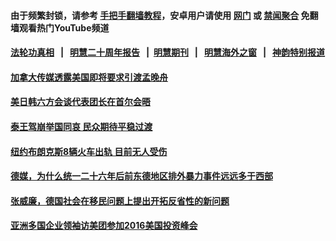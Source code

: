 #### 由于频繁封锁，请参考 [手把手翻墙教程](https://github.com/gfw-breaker/guides/wiki/)，安卓用户请使用 [网门](https://github.com/gfw-breaker/bn-android/blob/master/ogate.md?t=08061301?t=08061241?t=08061221?t=08061202?t=08061142?t=08061121?t=08061102?t=08061042?t=08061021?t=08061001?t=08060942?t=08060920?t=08060902?t=08060842?t=08060821?t=08060802?t=08060742?t=08060722?t=08060702?t=08060641?t=08060621?t=08060600?t=08060540?t=08060520?t=08060500?t=08060440?t=08060420?t=08060402?t=08060342?t=08060322?t=08060301?t=08060241?t=08060221?t=08060200?t=08060142?t=08060122?t=08060101?t=08060041?t=08060021?t=08060001?t=08052341?t=08052321?t=08052301?t=08052242?t=08052221?t=08052201?t=08052142?t=08052121?t=08052102?t=08052042?t=08052021?t=08052001?t=08051942?t=08051922?t=08051901?t=08051841?t=08051821?t=08051801?t=08051741?t=08051721?t=08051701?t=08051641?t=08051620?t=08051600?t=08051540?t=08051520?t=08051500?t=08051440?t=08051420?t=08051400?t=08051340?t=08051321?t=08051301?t=08051241?t=08051221?t=08051201?t=08051141?t=08051121?t=08051101?t=08051041?t=08051021?t=08051001?t=08050941?t=08050921?t=08050900?t=08050840?t=08050820?t=08050800?t=08050740?t=08050720?t=08050700?t=08050641?t=08050621?t=08050602?t=08050541?t=08050521?t=08050500?t=08050440?t=08050420?t=08050400?t=08050340?t=08050320?t=08050300?t=08050241?t=08050220?t=08050200?t=08050140?t=08050120?t=08050100?t=08050040?t=08050020?t=08050000?t=08042341?t=08042321?t=08042302?t=08042242?t=08042221?t=08042201?t=08042142?t=08042122?t=08042102?t=08042042?t=08042022?t=08042000?t=08041941?t=08041921?t=08041901?t=08041841?t=08041821?t=08041801?t=08041741?t=08041722?t=08041701?t=08041641?t=08041621?t=08041601?t=08041540?t=08041522?t=08041501?t=08041441?t=08041420?t=08041400?t=08041340?t=08041320?t=08041300?t=08041240?t=08041220?t=08041200?t=08041140?t=08041120?t=08041100?t=08041040?t=08041020?t=08041001?t=08040940?t=08040920?t=08040900?t=08040840?t=08040820?t=08040801?t=08040740?t=08040720?t=08040700?t=08040640?t=08040622?t=08040601?t=08040541?t=08040521?t=08040501?t=08040441?t=08040421?t=08040401?t=08040341?t=08040321?t=08040302?t=08040241?t=08040221?t=08040201?t=08040141?t=08040121?t=08040100?t=08040040?t=08040020?t=08040001?t=08032340?t=08032321?t=08032301?t=08032241?t=08032221?t=08032201?t=08032141?t=08032121?t=08032102?t=08032042?t=08032021?t=08032001?t=08031942?t=08031921?t=08031902?t=08031841?t=08031820?t=08031801?t=08031742?t=08031721?t=08031701?t=08031641?t=08031621?t=08031601?t=08031541?t=08031520?t=08031500) 或 [禁闻聚合](https://github.com/gfw-breaker/bn-android) 免翻墙观看热门YouTube频道 

#### [法轮功真相](https://github.com/gfw-breaker/truth/blob/master/README.md?t=08061301?t=08061241?t=08061221?t=08061202?t=08061142?t=08061121?t=08061102?t=08061042?t=08061021?t=08061001?t=08060942?t=08060920?t=08060902?t=08060842?t=08060821?t=08060802?t=08060742?t=08060722?t=08060702?t=08060641?t=08060621?t=08060600?t=08060540?t=08060520?t=08060500?t=08060440?t=08060420?t=08060402?t=08060342?t=08060322?t=08060301?t=08060241?t=08060221?t=08060200?t=08060142?t=08060122?t=08060101?t=08060041?t=08060021?t=08060001?t=08052341?t=08052321?t=08052301?t=08052242?t=08052221?t=08052201?t=08052142?t=08052121?t=08052102?t=08052042?t=08052021?t=08052001?t=08051942?t=08051922?t=08051901?t=08051841?t=08051821?t=08051801?t=08051741?t=08051721?t=08051701?t=08051641?t=08051620?t=08051600?t=08051540?t=08051520?t=08051500?t=08051440?t=08051420?t=08051400?t=08051340?t=08051321?t=08051301?t=08051241?t=08051221?t=08051201?t=08051141?t=08051121?t=08051101?t=08051041?t=08051021?t=08051001?t=08050941?t=08050921?t=08050900?t=08050840?t=08050820?t=08050800?t=08050740?t=08050720?t=08050700?t=08050641?t=08050621?t=08050602?t=08050541?t=08050521?t=08050500?t=08050440?t=08050420?t=08050400?t=08050340?t=08050320?t=08050300?t=08050241?t=08050220?t=08050200?t=08050140?t=08050120?t=08050100?t=08050040?t=08050020?t=08050000?t=08042341?t=08042321?t=08042302?t=08042242?t=08042221?t=08042201?t=08042142?t=08042122?t=08042102?t=08042042?t=08042022?t=08042000?t=08041941?t=08041921?t=08041901?t=08041841?t=08041821?t=08041801?t=08041741?t=08041722?t=08041701?t=08041641?t=08041621?t=08041601?t=08041540?t=08041522?t=08041501?t=08041441?t=08041420?t=08041400?t=08041340?t=08041320?t=08041300?t=08041240?t=08041220?t=08041200?t=08041140?t=08041120?t=08041100?t=08041040?t=08041020?t=08041001?t=08040940?t=08040920?t=08040900?t=08040840?t=08040820?t=08040801?t=08040740?t=08040720?t=08040700?t=08040640?t=08040622?t=08040601?t=08040541?t=08040521?t=08040501?t=08040441?t=08040421?t=08040401?t=08040341?t=08040321?t=08040302?t=08040241?t=08040221?t=08040201?t=08040141?t=08040121?t=08040100?t=08040040?t=08040020?t=08040001?t=08032340?t=08032321?t=08032301?t=08032241?t=08032221?t=08032201?t=08032141?t=08032121?t=08032102?t=08032042?t=08032021?t=08032001?t=08031942?t=08031921?t=08031902?t=08031841?t=08031820?t=08031801?t=08031742?t=08031721?t=08031701?t=08031641?t=08031621?t=08031601?t=08031541?t=08031520?t=08031500) &nbsp;&nbsp;|&nbsp;&nbsp; [明慧二十周年报告](https://github.com/gfw-breaker/mh-reports/blob/master/README.md?t=08061301?t=08061241?t=08061221?t=08061202?t=08061142?t=08061121?t=08061102?t=08061042?t=08061021?t=08061001?t=08060942?t=08060920?t=08060902?t=08060842?t=08060821?t=08060802?t=08060742?t=08060722?t=08060702?t=08060641?t=08060621?t=08060600?t=08060540?t=08060520?t=08060500?t=08060440?t=08060420?t=08060402?t=08060342?t=08060322?t=08060301?t=08060241?t=08060221?t=08060200?t=08060142?t=08060122?t=08060101?t=08060041?t=08060021?t=08060001?t=08052341?t=08052321?t=08052301?t=08052242?t=08052221?t=08052201?t=08052142?t=08052121?t=08052102?t=08052042?t=08052021?t=08052001?t=08051942?t=08051922?t=08051901?t=08051841?t=08051821?t=08051801?t=08051741?t=08051721?t=08051701?t=08051641?t=08051620?t=08051600?t=08051540?t=08051520?t=08051500?t=08051440?t=08051420?t=08051400?t=08051340?t=08051321?t=08051301?t=08051241?t=08051221?t=08051201?t=08051141?t=08051121?t=08051101?t=08051041?t=08051021?t=08051001?t=08050941?t=08050921?t=08050900?t=08050840?t=08050820?t=08050800?t=08050740?t=08050720?t=08050700?t=08050641?t=08050621?t=08050602?t=08050541?t=08050521?t=08050500?t=08050440?t=08050420?t=08050400?t=08050340?t=08050320?t=08050300?t=08050241?t=08050220?t=08050200?t=08050140?t=08050120?t=08050100?t=08050040?t=08050020?t=08050000?t=08042341?t=08042321?t=08042302?t=08042242?t=08042221?t=08042201?t=08042142?t=08042122?t=08042102?t=08042042?t=08042022?t=08042000?t=08041941?t=08041921?t=08041901?t=08041841?t=08041821?t=08041801?t=08041741?t=08041722?t=08041701?t=08041641?t=08041621?t=08041601?t=08041540?t=08041522?t=08041501?t=08041441?t=08041420?t=08041400?t=08041340?t=08041320?t=08041300?t=08041240?t=08041220?t=08041200?t=08041140?t=08041120?t=08041100?t=08041040?t=08041020?t=08041001?t=08040940?t=08040920?t=08040900?t=08040840?t=08040820?t=08040801?t=08040740?t=08040720?t=08040700?t=08040640?t=08040622?t=08040601?t=08040541?t=08040521?t=08040501?t=08040441?t=08040421?t=08040401?t=08040341?t=08040321?t=08040302?t=08040241?t=08040221?t=08040201?t=08040141?t=08040121?t=08040100?t=08040040?t=08040020?t=08040001?t=08032340?t=08032321?t=08032301?t=08032241?t=08032221?t=08032201?t=08032141?t=08032121?t=08032102?t=08032042?t=08032021?t=08032001?t=08031942?t=08031921?t=08031902?t=08031841?t=08031820?t=08031801?t=08031742?t=08031721?t=08031701?t=08031641?t=08031621?t=08031601?t=08031541?t=08031520?t=08031500) &nbsp;&nbsp;|&nbsp;&nbsp;[明慧期刊](https://github.com/gfw-breaker/mh-qikan) &nbsp;&nbsp;|&nbsp;&nbsp; [明慧海外之窗](https://github.com/gfw-breaker/mh-news/blob/master/README.md?t=08061301?t=08061241?t=08061221?t=08061202?t=08061142?t=08061121?t=08061102?t=08061042?t=08061021?t=08061001?t=08060942?t=08060920?t=08060902?t=08060842?t=08060821?t=08060802?t=08060742?t=08060722?t=08060702?t=08060641?t=08060621?t=08060600?t=08060540?t=08060520?t=08060500?t=08060440?t=08060420?t=08060402?t=08060342?t=08060322?t=08060301?t=08060241?t=08060221?t=08060200?t=08060142?t=08060122?t=08060101?t=08060041?t=08060021?t=08060001?t=08052341?t=08052321?t=08052301?t=08052242?t=08052221?t=08052201?t=08052142?t=08052121?t=08052102?t=08052042?t=08052021?t=08052001?t=08051942?t=08051922?t=08051901?t=08051841?t=08051821?t=08051801?t=08051741?t=08051721?t=08051701?t=08051641?t=08051620?t=08051600?t=08051540?t=08051520?t=08051500?t=08051440?t=08051420?t=08051400?t=08051340?t=08051321?t=08051301?t=08051241?t=08051221?t=08051201?t=08051141?t=08051121?t=08051101?t=08051041?t=08051021?t=08051001?t=08050941?t=08050921?t=08050900?t=08050840?t=08050820?t=08050800?t=08050740?t=08050720?t=08050700?t=08050641?t=08050621?t=08050602?t=08050541?t=08050521?t=08050500?t=08050440?t=08050420?t=08050400?t=08050340?t=08050320?t=08050300?t=08050241?t=08050220?t=08050200?t=08050140?t=08050120?t=08050100?t=08050040?t=08050020?t=08050000?t=08042341?t=08042321?t=08042302?t=08042242?t=08042221?t=08042201?t=08042142?t=08042122?t=08042102?t=08042042?t=08042022?t=08042000?t=08041941?t=08041921?t=08041901?t=08041841?t=08041821?t=08041801?t=08041741?t=08041722?t=08041701?t=08041641?t=08041621?t=08041601?t=08041540?t=08041522?t=08041501?t=08041441?t=08041420?t=08041400?t=08041340?t=08041320?t=08041300?t=08041240?t=08041220?t=08041200?t=08041140?t=08041120?t=08041100?t=08041040?t=08041020?t=08041001?t=08040940?t=08040920?t=08040900?t=08040840?t=08040820?t=08040801?t=08040740?t=08040720?t=08040700?t=08040640?t=08040622?t=08040601?t=08040541?t=08040521?t=08040501?t=08040441?t=08040421?t=08040401?t=08040341?t=08040321?t=08040302?t=08040241?t=08040221?t=08040201?t=08040141?t=08040121?t=08040100?t=08040040?t=08040020?t=08040001?t=08032340?t=08032321?t=08032301?t=08032241?t=08032221?t=08032201?t=08032141?t=08032121?t=08032102?t=08032042?t=08032021?t=08032001?t=08031942?t=08031921?t=08031902?t=08031841?t=08031820?t=08031801?t=08031742?t=08031721?t=08031701?t=08031641?t=08031621?t=08031601?t=08031541?t=08031520?t=08031500) &nbsp;&nbsp;|&nbsp;&nbsp; [神韵特别报道](https://github.com/gfw-breaker/mh-news/blob/master/shenyun.md?t=08061301?t=08061241?t=08061221?t=08061202?t=08061142?t=08061121?t=08061102?t=08061042?t=08061021?t=08061001?t=08060942?t=08060920?t=08060902?t=08060842?t=08060821?t=08060802?t=08060742?t=08060722?t=08060702?t=08060641?t=08060621?t=08060600?t=08060540?t=08060520?t=08060500?t=08060440?t=08060420?t=08060402?t=08060342?t=08060322?t=08060301?t=08060241?t=08060221?t=08060200?t=08060142?t=08060122?t=08060101?t=08060041?t=08060021?t=08060001?t=08052341?t=08052321?t=08052301?t=08052242?t=08052221?t=08052201?t=08052142?t=08052121?t=08052102?t=08052042?t=08052021?t=08052001?t=08051942?t=08051922?t=08051901?t=08051841?t=08051821?t=08051801?t=08051741?t=08051721?t=08051701?t=08051641?t=08051620?t=08051600?t=08051540?t=08051520?t=08051500?t=08051440?t=08051420?t=08051400?t=08051340?t=08051321?t=08051301?t=08051241?t=08051221?t=08051201?t=08051141?t=08051121?t=08051101?t=08051041?t=08051021?t=08051001?t=08050941?t=08050921?t=08050900?t=08050840?t=08050820?t=08050800?t=08050740?t=08050720?t=08050700?t=08050641?t=08050621?t=08050602?t=08050541?t=08050521?t=08050500?t=08050440?t=08050420?t=08050400?t=08050340?t=08050320?t=08050300?t=08050241?t=08050220?t=08050200?t=08050140?t=08050120?t=08050100?t=08050040?t=08050020?t=08050000?t=08042341?t=08042321?t=08042302?t=08042242?t=08042221?t=08042201?t=08042142?t=08042122?t=08042102?t=08042042?t=08042022?t=08042000?t=08041941?t=08041921?t=08041901?t=08041841?t=08041821?t=08041801?t=08041741?t=08041722?t=08041701?t=08041641?t=08041621?t=08041601?t=08041540?t=08041522?t=08041501?t=08041441?t=08041420?t=08041400?t=08041340?t=08041320?t=08041300?t=08041240?t=08041220?t=08041200?t=08041140?t=08041120?t=08041100?t=08041040?t=08041020?t=08041001?t=08040940?t=08040920?t=08040900?t=08040840?t=08040820?t=08040801?t=08040740?t=08040720?t=08040700?t=08040640?t=08040622?t=08040601?t=08040541?t=08040521?t=08040501?t=08040441?t=08040421?t=08040401?t=08040341?t=08040321?t=08040302?t=08040241?t=08040221?t=08040201?t=08040141?t=08040121?t=08040100?t=08040040?t=08040020?t=08040001?t=08032340?t=08032321?t=08032301?t=08032241?t=08032221?t=08032201?t=08032141?t=08032121?t=08032102?t=08032042?t=08032021?t=08032001?t=08031942?t=08031921?t=08031902?t=08031841?t=08031820?t=08031801?t=08031742?t=08031721?t=08031701?t=08031641?t=08031621?t=08031601?t=08031541?t=08031520?t=08031500) 

#### [加拿大传媒透露美国即将要求引渡孟晚舟](../pages/guojishijiao/0122wul01-03132015102751.md?t=08061301?t=08061241?t=08061221?t=08061202?t=08061142?t=08061121?t=08061102?t=08061042?t=08061021?t=08061001?t=08060942?t=08060920?t=08060902?t=08060842?t=08060821?t=08060802?t=08060742?t=08060722?t=08060702?t=08060641?t=08060621?t=08060600?t=08060540?t=08060520?t=08060500?t=08060440?t=08060420?t=08060402?t=08060342?t=08060322?t=08060301?t=08060241?t=08060221?t=08060200?t=08060142?t=08060122?t=08060101?t=08060041?t=08060021?t=08060001?t=08052341?t=08052321?t=08052301?t=08052242?t=08052221?t=08052201?t=08052142?t=08052121?t=08052102?t=08052042?t=08052021?t=08052001?t=08051942?t=08051922?t=08051901?t=08051841?t=08051821?t=08051801?t=08051741?t=08051721?t=08051701?t=08051641?t=08051620?t=08051600?t=08051540?t=08051520?t=08051500?t=08051440?t=08051420?t=08051400?t=08051340?t=08051321?t=08051301?t=08051241?t=08051221?t=08051201?t=08051141?t=08051121?t=08051101?t=08051041?t=08051021?t=08051001?t=08050941?t=08050921?t=08050900?t=08050840?t=08050820?t=08050800?t=08050740?t=08050720?t=08050700?t=08050641?t=08050621?t=08050602?t=08050541?t=08050521?t=08050500?t=08050440?t=08050420?t=08050400?t=08050340?t=08050320?t=08050300?t=08050241?t=08050220?t=08050200?t=08050140?t=08050120?t=08050100?t=08050040?t=08050020?t=08050000?t=08042341?t=08042321?t=08042302?t=08042242?t=08042221?t=08042201?t=08042142?t=08042122?t=08042102?t=08042042?t=08042022?t=08042000?t=08041941?t=08041921?t=08041901?t=08041841?t=08041821?t=08041801?t=08041741?t=08041722?t=08041701?t=08041641?t=08041621?t=08041601?t=08041540?t=08041522?t=08041501?t=08041441?t=08041420?t=08041400?t=08041340?t=08041320?t=08041300?t=08041240?t=08041220?t=08041200?t=08041140?t=08041120?t=08041100?t=08041040?t=08041020?t=08041001?t=08040940?t=08040920?t=08040900?t=08040840?t=08040820?t=08040801?t=08040740?t=08040720?t=08040700?t=08040640?t=08040622?t=08040601?t=08040541?t=08040521?t=08040501?t=08040441?t=08040421?t=08040401?t=08040341?t=08040321?t=08040302?t=08040241?t=08040221?t=08040201?t=08040141?t=08040121?t=08040100?t=08040040?t=08040020?t=08040001?t=08032340?t=08032321?t=08032301?t=08032241?t=08032221?t=08032201?t=08032141?t=08032121?t=08032102?t=08032042?t=08032021?t=08032001?t=08031942?t=08031921?t=08031902?t=08031841?t=08031820?t=08031801?t=08031742?t=08031721?t=08031701?t=08031641?t=08031621?t=08031601?t=08031541?t=08031520?t=08031500) 

#### [美日韩六方会谈代表团长在首尔会晤](../pages/guojishijiao/ko-12132016093220.md?t=08061301?t=08061241?t=08061221?t=08061202?t=08061142?t=08061121?t=08061102?t=08061042?t=08061021?t=08061001?t=08060942?t=08060920?t=08060902?t=08060842?t=08060821?t=08060802?t=08060742?t=08060722?t=08060702?t=08060641?t=08060621?t=08060600?t=08060540?t=08060520?t=08060500?t=08060440?t=08060420?t=08060402?t=08060342?t=08060322?t=08060301?t=08060241?t=08060221?t=08060200?t=08060142?t=08060122?t=08060101?t=08060041?t=08060021?t=08060001?t=08052341?t=08052321?t=08052301?t=08052242?t=08052221?t=08052201?t=08052142?t=08052121?t=08052102?t=08052042?t=08052021?t=08052001?t=08051942?t=08051922?t=08051901?t=08051841?t=08051821?t=08051801?t=08051741?t=08051721?t=08051701?t=08051641?t=08051620?t=08051600?t=08051540?t=08051520?t=08051500?t=08051440?t=08051420?t=08051400?t=08051340?t=08051321?t=08051301?t=08051241?t=08051221?t=08051201?t=08051141?t=08051121?t=08051101?t=08051041?t=08051021?t=08051001?t=08050941?t=08050921?t=08050900?t=08050840?t=08050820?t=08050800?t=08050740?t=08050720?t=08050700?t=08050641?t=08050621?t=08050602?t=08050541?t=08050521?t=08050500?t=08050440?t=08050420?t=08050400?t=08050340?t=08050320?t=08050300?t=08050241?t=08050220?t=08050200?t=08050140?t=08050120?t=08050100?t=08050040?t=08050020?t=08050000?t=08042341?t=08042321?t=08042302?t=08042242?t=08042221?t=08042201?t=08042142?t=08042122?t=08042102?t=08042042?t=08042022?t=08042000?t=08041941?t=08041921?t=08041901?t=08041841?t=08041821?t=08041801?t=08041741?t=08041722?t=08041701?t=08041641?t=08041621?t=08041601?t=08041540?t=08041522?t=08041501?t=08041441?t=08041420?t=08041400?t=08041340?t=08041320?t=08041300?t=08041240?t=08041220?t=08041200?t=08041140?t=08041120?t=08041100?t=08041040?t=08041020?t=08041001?t=08040940?t=08040920?t=08040900?t=08040840?t=08040820?t=08040801?t=08040740?t=08040720?t=08040700?t=08040640?t=08040622?t=08040601?t=08040541?t=08040521?t=08040501?t=08040441?t=08040421?t=08040401?t=08040341?t=08040321?t=08040302?t=08040241?t=08040221?t=08040201?t=08040141?t=08040121?t=08040100?t=08040040?t=08040020?t=08040001?t=08032340?t=08032321?t=08032301?t=08032241?t=08032221?t=08032201?t=08032141?t=08032121?t=08032102?t=08032042?t=08032021?t=08032001?t=08031942?t=08031921?t=08031902?t=08031841?t=08031820?t=08031801?t=08031742?t=08031721?t=08031701?t=08031641?t=08031621?t=08031601?t=08031541?t=08031520?t=08031500) 

#### [泰王驾崩举国同哀  民众期待平稳过渡](../pages/guojishijiao/ql1-10152016104040.md?t=08061301?t=08061241?t=08061221?t=08061202?t=08061142?t=08061121?t=08061102?t=08061042?t=08061021?t=08061001?t=08060942?t=08060920?t=08060902?t=08060842?t=08060821?t=08060802?t=08060742?t=08060722?t=08060702?t=08060641?t=08060621?t=08060600?t=08060540?t=08060520?t=08060500?t=08060440?t=08060420?t=08060402?t=08060342?t=08060322?t=08060301?t=08060241?t=08060221?t=08060200?t=08060142?t=08060122?t=08060101?t=08060041?t=08060021?t=08060001?t=08052341?t=08052321?t=08052301?t=08052242?t=08052221?t=08052201?t=08052142?t=08052121?t=08052102?t=08052042?t=08052021?t=08052001?t=08051942?t=08051922?t=08051901?t=08051841?t=08051821?t=08051801?t=08051741?t=08051721?t=08051701?t=08051641?t=08051620?t=08051600?t=08051540?t=08051520?t=08051500?t=08051440?t=08051420?t=08051400?t=08051340?t=08051321?t=08051301?t=08051241?t=08051221?t=08051201?t=08051141?t=08051121?t=08051101?t=08051041?t=08051021?t=08051001?t=08050941?t=08050921?t=08050900?t=08050840?t=08050820?t=08050800?t=08050740?t=08050720?t=08050700?t=08050641?t=08050621?t=08050602?t=08050541?t=08050521?t=08050500?t=08050440?t=08050420?t=08050400?t=08050340?t=08050320?t=08050300?t=08050241?t=08050220?t=08050200?t=08050140?t=08050120?t=08050100?t=08050040?t=08050020?t=08050000?t=08042341?t=08042321?t=08042302?t=08042242?t=08042221?t=08042201?t=08042142?t=08042122?t=08042102?t=08042042?t=08042022?t=08042000?t=08041941?t=08041921?t=08041901?t=08041841?t=08041821?t=08041801?t=08041741?t=08041722?t=08041701?t=08041641?t=08041621?t=08041601?t=08041540?t=08041522?t=08041501?t=08041441?t=08041420?t=08041400?t=08041340?t=08041320?t=08041300?t=08041240?t=08041220?t=08041200?t=08041140?t=08041120?t=08041100?t=08041040?t=08041020?t=08041001?t=08040940?t=08040920?t=08040900?t=08040840?t=08040820?t=08040801?t=08040740?t=08040720?t=08040700?t=08040640?t=08040622?t=08040601?t=08040541?t=08040521?t=08040501?t=08040441?t=08040421?t=08040401?t=08040341?t=08040321?t=08040302?t=08040241?t=08040221?t=08040201?t=08040141?t=08040121?t=08040100?t=08040040?t=08040020?t=08040001?t=08032340?t=08032321?t=08032301?t=08032241?t=08032221?t=08032201?t=08032141?t=08032121?t=08032102?t=08032042?t=08032021?t=08032001?t=08031942?t=08031921?t=08031902?t=08031841?t=08031820?t=08031801?t=08031742?t=08031721?t=08031701?t=08031641?t=08031621?t=08031601?t=08031541?t=08031520?t=08031500) 

#### [纽约布朗克斯8辆火车出轨 目前无人受伤](../pages/guojishijiao/bl-10052016113907.md?t=08061301?t=08061241?t=08061221?t=08061202?t=08061142?t=08061121?t=08061102?t=08061042?t=08061021?t=08061001?t=08060942?t=08060920?t=08060902?t=08060842?t=08060821?t=08060802?t=08060742?t=08060722?t=08060702?t=08060641?t=08060621?t=08060600?t=08060540?t=08060520?t=08060500?t=08060440?t=08060420?t=08060402?t=08060342?t=08060322?t=08060301?t=08060241?t=08060221?t=08060200?t=08060142?t=08060122?t=08060101?t=08060041?t=08060021?t=08060001?t=08052341?t=08052321?t=08052301?t=08052242?t=08052221?t=08052201?t=08052142?t=08052121?t=08052102?t=08052042?t=08052021?t=08052001?t=08051942?t=08051922?t=08051901?t=08051841?t=08051821?t=08051801?t=08051741?t=08051721?t=08051701?t=08051641?t=08051620?t=08051600?t=08051540?t=08051520?t=08051500?t=08051440?t=08051420?t=08051400?t=08051340?t=08051321?t=08051301?t=08051241?t=08051221?t=08051201?t=08051141?t=08051121?t=08051101?t=08051041?t=08051021?t=08051001?t=08050941?t=08050921?t=08050900?t=08050840?t=08050820?t=08050800?t=08050740?t=08050720?t=08050700?t=08050641?t=08050621?t=08050602?t=08050541?t=08050521?t=08050500?t=08050440?t=08050420?t=08050400?t=08050340?t=08050320?t=08050300?t=08050241?t=08050220?t=08050200?t=08050140?t=08050120?t=08050100?t=08050040?t=08050020?t=08050000?t=08042341?t=08042321?t=08042302?t=08042242?t=08042221?t=08042201?t=08042142?t=08042122?t=08042102?t=08042042?t=08042022?t=08042000?t=08041941?t=08041921?t=08041901?t=08041841?t=08041821?t=08041801?t=08041741?t=08041722?t=08041701?t=08041641?t=08041621?t=08041601?t=08041540?t=08041522?t=08041501?t=08041441?t=08041420?t=08041400?t=08041340?t=08041320?t=08041300?t=08041240?t=08041220?t=08041200?t=08041140?t=08041120?t=08041100?t=08041040?t=08041020?t=08041001?t=08040940?t=08040920?t=08040900?t=08040840?t=08040820?t=08040801?t=08040740?t=08040720?t=08040700?t=08040640?t=08040622?t=08040601?t=08040541?t=08040521?t=08040501?t=08040441?t=08040421?t=08040401?t=08040341?t=08040321?t=08040302?t=08040241?t=08040221?t=08040201?t=08040141?t=08040121?t=08040100?t=08040040?t=08040020?t=08040001?t=08032340?t=08032321?t=08032301?t=08032241?t=08032221?t=08032201?t=08032141?t=08032121?t=08032102?t=08032042?t=08032021?t=08032001?t=08031942?t=08031921?t=08031902?t=08031841?t=08031820?t=08031801?t=08031742?t=08031721?t=08031701?t=08031641?t=08031621?t=08031601?t=08031541?t=08031520?t=08031500) 

#### [德媒，为什么统一二十六年后前东德地区排外暴力事件远远多于西部](../pages/guojishijiao/gr-09302016101304.md?t=08061301?t=08061241?t=08061221?t=08061202?t=08061142?t=08061121?t=08061102?t=08061042?t=08061021?t=08061001?t=08060942?t=08060920?t=08060902?t=08060842?t=08060821?t=08060802?t=08060742?t=08060722?t=08060702?t=08060641?t=08060621?t=08060600?t=08060540?t=08060520?t=08060500?t=08060440?t=08060420?t=08060402?t=08060342?t=08060322?t=08060301?t=08060241?t=08060221?t=08060200?t=08060142?t=08060122?t=08060101?t=08060041?t=08060021?t=08060001?t=08052341?t=08052321?t=08052301?t=08052242?t=08052221?t=08052201?t=08052142?t=08052121?t=08052102?t=08052042?t=08052021?t=08052001?t=08051942?t=08051922?t=08051901?t=08051841?t=08051821?t=08051801?t=08051741?t=08051721?t=08051701?t=08051641?t=08051620?t=08051600?t=08051540?t=08051520?t=08051500?t=08051440?t=08051420?t=08051400?t=08051340?t=08051321?t=08051301?t=08051241?t=08051221?t=08051201?t=08051141?t=08051121?t=08051101?t=08051041?t=08051021?t=08051001?t=08050941?t=08050921?t=08050900?t=08050840?t=08050820?t=08050800?t=08050740?t=08050720?t=08050700?t=08050641?t=08050621?t=08050602?t=08050541?t=08050521?t=08050500?t=08050440?t=08050420?t=08050400?t=08050340?t=08050320?t=08050300?t=08050241?t=08050220?t=08050200?t=08050140?t=08050120?t=08050100?t=08050040?t=08050020?t=08050000?t=08042341?t=08042321?t=08042302?t=08042242?t=08042221?t=08042201?t=08042142?t=08042122?t=08042102?t=08042042?t=08042022?t=08042000?t=08041941?t=08041921?t=08041901?t=08041841?t=08041821?t=08041801?t=08041741?t=08041722?t=08041701?t=08041641?t=08041621?t=08041601?t=08041540?t=08041522?t=08041501?t=08041441?t=08041420?t=08041400?t=08041340?t=08041320?t=08041300?t=08041240?t=08041220?t=08041200?t=08041140?t=08041120?t=08041100?t=08041040?t=08041020?t=08041001?t=08040940?t=08040920?t=08040900?t=08040840?t=08040820?t=08040801?t=08040740?t=08040720?t=08040700?t=08040640?t=08040622?t=08040601?t=08040541?t=08040521?t=08040501?t=08040441?t=08040421?t=08040401?t=08040341?t=08040321?t=08040302?t=08040241?t=08040221?t=08040201?t=08040141?t=08040121?t=08040100?t=08040040?t=08040020?t=08040001?t=08032340?t=08032321?t=08032301?t=08032241?t=08032221?t=08032201?t=08032141?t=08032121?t=08032102?t=08032042?t=08032021?t=08032001?t=08031942?t=08031921?t=08031902?t=08031841?t=08031820?t=08031801?t=08031742?t=08031721?t=08031701?t=08031641?t=08031621?t=08031601?t=08031541?t=08031520?t=08031500) 

#### [ 张威廉，德国社会在移民问题上提出开拓反省性的新问题 ](../pages/guojishijiao/gr-09092016101300.md?t=08061301?t=08061241?t=08061221?t=08061202?t=08061142?t=08061121?t=08061102?t=08061042?t=08061021?t=08061001?t=08060942?t=08060920?t=08060902?t=08060842?t=08060821?t=08060802?t=08060742?t=08060722?t=08060702?t=08060641?t=08060621?t=08060600?t=08060540?t=08060520?t=08060500?t=08060440?t=08060420?t=08060402?t=08060342?t=08060322?t=08060301?t=08060241?t=08060221?t=08060200?t=08060142?t=08060122?t=08060101?t=08060041?t=08060021?t=08060001?t=08052341?t=08052321?t=08052301?t=08052242?t=08052221?t=08052201?t=08052142?t=08052121?t=08052102?t=08052042?t=08052021?t=08052001?t=08051942?t=08051922?t=08051901?t=08051841?t=08051821?t=08051801?t=08051741?t=08051721?t=08051701?t=08051641?t=08051620?t=08051600?t=08051540?t=08051520?t=08051500?t=08051440?t=08051420?t=08051400?t=08051340?t=08051321?t=08051301?t=08051241?t=08051221?t=08051201?t=08051141?t=08051121?t=08051101?t=08051041?t=08051021?t=08051001?t=08050941?t=08050921?t=08050900?t=08050840?t=08050820?t=08050800?t=08050740?t=08050720?t=08050700?t=08050641?t=08050621?t=08050602?t=08050541?t=08050521?t=08050500?t=08050440?t=08050420?t=08050400?t=08050340?t=08050320?t=08050300?t=08050241?t=08050220?t=08050200?t=08050140?t=08050120?t=08050100?t=08050040?t=08050020?t=08050000?t=08042341?t=08042321?t=08042302?t=08042242?t=08042221?t=08042201?t=08042142?t=08042122?t=08042102?t=08042042?t=08042022?t=08042000?t=08041941?t=08041921?t=08041901?t=08041841?t=08041821?t=08041801?t=08041741?t=08041722?t=08041701?t=08041641?t=08041621?t=08041601?t=08041540?t=08041522?t=08041501?t=08041441?t=08041420?t=08041400?t=08041340?t=08041320?t=08041300?t=08041240?t=08041220?t=08041200?t=08041140?t=08041120?t=08041100?t=08041040?t=08041020?t=08041001?t=08040940?t=08040920?t=08040900?t=08040840?t=08040820?t=08040801?t=08040740?t=08040720?t=08040700?t=08040640?t=08040622?t=08040601?t=08040541?t=08040521?t=08040501?t=08040441?t=08040421?t=08040401?t=08040341?t=08040321?t=08040302?t=08040241?t=08040221?t=08040201?t=08040141?t=08040121?t=08040100?t=08040040?t=08040020?t=08040001?t=08032340?t=08032321?t=08032301?t=08032241?t=08032221?t=08032201?t=08032141?t=08032121?t=08032102?t=08032042?t=08032021?t=08032001?t=08031942?t=08031921?t=08031902?t=08031841?t=08031820?t=08031801?t=08031742?t=08031721?t=08031701?t=08031641?t=08031621?t=08031601?t=08031541?t=08031520?t=08031500) 

#### [亚洲多国企业领袖访美团参加2016美国投资峰会](../pages/guojishijiao/bl-06202016123531.md?t=08061301?t=08061241?t=08061221?t=08061202?t=08061142?t=08061121?t=08061102?t=08061042?t=08061021?t=08061001?t=08060942?t=08060920?t=08060902?t=08060842?t=08060821?t=08060802?t=08060742?t=08060722?t=08060702?t=08060641?t=08060621?t=08060600?t=08060540?t=08060520?t=08060500?t=08060440?t=08060420?t=08060402?t=08060342?t=08060322?t=08060301?t=08060241?t=08060221?t=08060200?t=08060142?t=08060122?t=08060101?t=08060041?t=08060021?t=08060001?t=08052341?t=08052321?t=08052301?t=08052242?t=08052221?t=08052201?t=08052142?t=08052121?t=08052102?t=08052042?t=08052021?t=08052001?t=08051942?t=08051922?t=08051901?t=08051841?t=08051821?t=08051801?t=08051741?t=08051721?t=08051701?t=08051641?t=08051620?t=08051600?t=08051540?t=08051520?t=08051500?t=08051440?t=08051420?t=08051400?t=08051340?t=08051321?t=08051301?t=08051241?t=08051221?t=08051201?t=08051141?t=08051121?t=08051101?t=08051041?t=08051021?t=08051001?t=08050941?t=08050921?t=08050900?t=08050840?t=08050820?t=08050800?t=08050740?t=08050720?t=08050700?t=08050641?t=08050621?t=08050602?t=08050541?t=08050521?t=08050500?t=08050440?t=08050420?t=08050400?t=08050340?t=08050320?t=08050300?t=08050241?t=08050220?t=08050200?t=08050140?t=08050120?t=08050100?t=08050040?t=08050020?t=08050000?t=08042341?t=08042321?t=08042302?t=08042242?t=08042221?t=08042201?t=08042142?t=08042122?t=08042102?t=08042042?t=08042022?t=08042000?t=08041941?t=08041921?t=08041901?t=08041841?t=08041821?t=08041801?t=08041741?t=08041722?t=08041701?t=08041641?t=08041621?t=08041601?t=08041540?t=08041522?t=08041501?t=08041441?t=08041420?t=08041400?t=08041340?t=08041320?t=08041300?t=08041240?t=08041220?t=08041200?t=08041140?t=08041120?t=08041100?t=08041040?t=08041020?t=08041001?t=08040940?t=08040920?t=08040900?t=08040840?t=08040820?t=08040801?t=08040740?t=08040720?t=08040700?t=08040640?t=08040622?t=08040601?t=08040541?t=08040521?t=08040501?t=08040441?t=08040421?t=08040401?t=08040341?t=08040321?t=08040302?t=08040241?t=08040221?t=08040201?t=08040141?t=08040121?t=08040100?t=08040040?t=08040020?t=08040001?t=08032340?t=08032321?t=08032301?t=08032241?t=08032221?t=08032201?t=08032141?t=08032121?t=08032102?t=08032042?t=08032021?t=08032001?t=08031942?t=08031921?t=08031902?t=08031841?t=08031820?t=08031801?t=08031742?t=08031721?t=08031701?t=08031641?t=08031621?t=08031601?t=08031541?t=08031520?t=08031500) 

